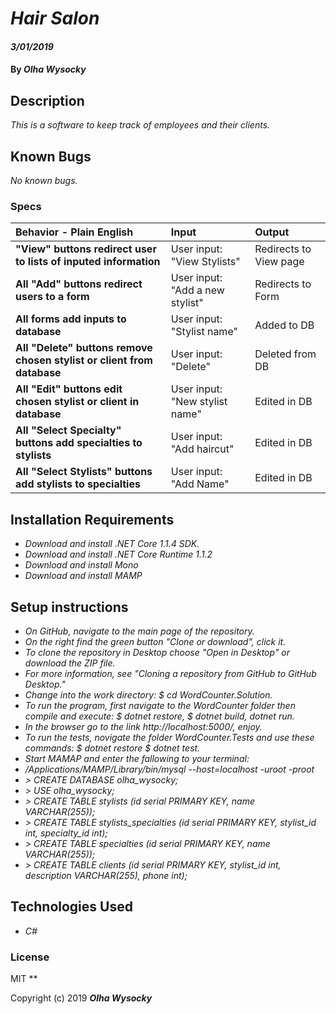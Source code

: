 # _Hair Salon_

#### _3/01/2019_

#### By _**Olha Wysocky**_

## Description
_This is a software to keep track of employees and their clients._


## Known Bugs

_No known bugs._

### Specs
| Behavior - Plain English | Input | Output |
| :-------------     | :------------- | :------------- |
| **"View" buttons redirect user to lists of inputed information** | User input: "View Stylists" | Redirects to View page |
| **All "Add" buttons redirect users to a form** | User input: "Add a new stylist" | Redirects to Form |
| **All forms add inputs to database** | User input: "Stylist name" | Added to DB |
| **All "Delete" buttons remove chosen stylist or client from database** | User input: "Delete" | Deleted from DB |
| **All "Edit" buttons edit chosen stylist or client in database** | User input: "New stylist name" | Edited in DB |
| **All "Select Specialty" buttons add specialties to stylists** | User input: "Add haircut" | Edited in DB |
| **All "Select Stylists" buttons add stylists to specialties** | User input: "Add Name" | Edited in DB |

## Installation Requirements
* _Download and install .NET Core 1.1.4 SDK._
* _Download and install .NET Core Runtime 1.1.2_
* _Download and install Mono_
* _Download and install MAMP_

## Setup instructions
* _On GitHub, navigate to the main page of the repository._
* _On the right find the green button "Clone or download", click it._
* _To clone the repository in Desktop choose "Open in Desktop" or download the ZIP file._
* _For more information, see "Cloning a repository from GitHub to GitHub Desktop."_
* _Change into the work directory: $ cd WordCounter.Solution._
* _To run the program, first navigate to the WordCounter folder then compile and execute: $ dotnet restore, $ dotnet build, dotnet run._
* _In the browser go to the link http://localhost:5000/, enjoy._
* _To run the tests, novigate the folder WordCounter.Tests and use these commands: $ dotnet restore $ dotnet test._
* _Start MAMAP and enter the fallowing to your terminal:_
* _/Applications/MAMP/Library/bin/mysql --host=localhost -uroot -proot_
* _> CREATE DATABASE olha_wysocky;_
* _> USE olha_wysocky;_
* _> CREATE TABLE stylists (id serial PRIMARY KEY, name VARCHAR(255));_
* _> CREATE TABLE stylists_specialties (id serial PRIMARY KEY, stylist_id int, specialty_id int);_
* _> CREATE TABLE specialties (id serial PRIMARY KEY, name VARCHAR(255));_
* _> CREATE TABLE clients (id serial PRIMARY KEY, stylist_id int, description VARCHAR(255), phone int);_


## Technologies Used

* _C#_

### License
MIT
**

Copyright (c) 2019 **_Olha Wysocky_**
